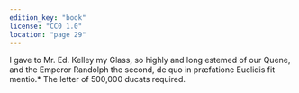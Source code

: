 ```yaml
---
edition_key: "book"
license: "CC0 1.0"
location: "page 29"
---
```

I gave to Mr. Ed. Kelley my Glass, so highly
and long estemed of our Quene, and the Emperor Randolph the
second, de quo in præfatione Euclidis fit mentio.* The letter
of 500,000 ducats required.
